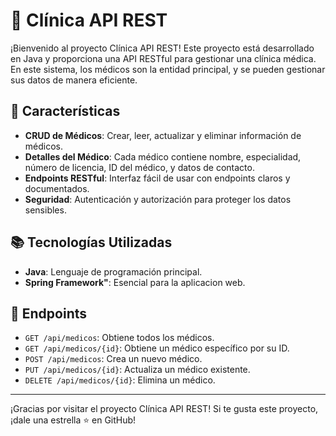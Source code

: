 # 🏥 Clínica API REST

¡Bienvenido al proyecto Clínica API REST! Este proyecto está desarrollado en Java y proporciona una API RESTful para gestionar una clínica médica. En este sistema, los médicos son la entidad principal, y se pueden gestionar sus datos de manera eficiente.

## 🚀 Características

- **CRUD de Médicos**: Crear, leer, actualizar y eliminar información de médicos.
- **Detalles del Médico**: Cada médico contiene nombre, especialidad, número de licencia, ID del médico, y datos de contacto.
- **Endpoints RESTful**: Interfaz fácil de usar con endpoints claros y documentados.
- **Seguridad**: Autenticación y autorización para proteger los datos sensibles.

## 📚 Tecnologías Utilizadas

- **Java**: Lenguaje de programación principal.
- **Spring Framework"**: Esencial para la aplicacion web.

## 📌 Endpoints

- `GET /api/medicos`: Obtiene todos los médicos.
- `GET /api/medicos/{id}`: Obtiene un médico específico por su ID.
- `POST /api/medicos`: Crea un nuevo médico.
- `PUT /api/medicos/{id}`: Actualiza un médico existente.
- `DELETE /api/medicos/{id}`: Elimina un médico.

---

¡Gracias por visitar el proyecto Clínica API REST! Si te gusta este proyecto, ¡dale una estrella ⭐ en GitHub!
